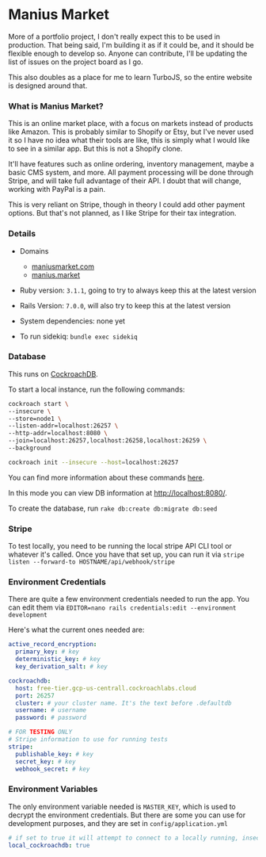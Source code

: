 # Manius Market

More of a portfolio project, I don't really expect this to be used in production. That being said, I'm building it as if it could be, and it should be flexible enough to develop so. Anyone can contribute, I'll be updating the list of issues on the project board as I go.

This also doubles as a place for me to learn TurboJS, so the entire website is designed around that.


### What is Manius Market?

This is an online market place, with a focus on markets instead of products like Amazon. This is probably similar to Shopify or Etsy, but I've never used it so I have no idea what their tools are like, this is simply what I would like to see in a similar app. But this is not a Shopify clone.

It'll have features such as online ordering, inventory management, maybe a basic CMS system, and more. All payment processing will be done through Stripe, and will take full advantage of their API. I doubt that will change, working with PayPal is a pain.

This is very reliant on Stripe, though in theory I could add other payment options.
But that's not planned, as I like Stripe for their tax integration. 


### Details

* Domains
  * [maniusmarket.com](https://maniusmarket.com)
  * [manius.market](https://manius.market)

* Ruby version: `3.1.1`, going to try to always keep this at the latest version
* Rails Version: `7.0.0`, will also try to keep this at the latest version

* System dependencies: none yet

* To run sidekiq: `bundle exec sidekiq`

### Database

This runs on [CockroachDB](https://www.cockroachlabs.com/). 

To start a local instance, run the following commands:
```bash
cockroach start \
--insecure \
--store=node1 \
--listen-addr=localhost:26257 \
--http-addr=localhost:8080 \
--join=localhost:26257,localhost:26258,localhost:26259 \
--background

cockroach init --insecure --host=localhost:26257
```
You can find more information about these commands [here](https://www.cockroachlabs.com/docs/stable/start-a-local-cluster.html).

In this mode you can view DB information at [http://localhost:8080/](http://localhost:8080/).

To create the database, run `rake db:create db:migrate db:seed`

### Stripe

To test locally, you need to be running the local stripe API CLI tool or whatever it's called. 
Once you have that set up, you can run it via `stripe listen --forward-to HOSTNAME/api/webhook/stripe`

### Environment Credentials

There are quite a few environment credentials needed to run the app. 
You can edit them via `EDITOR=nano rails credentials:edit --environment development`

Here's what the current ones needed are:
```yaml
active_record_encryption:
  primary_key: # key
  deterministic_key: # key
  key_derivation_salt: # key

cockroachdb:
  host: free-tier.gcp-us-centrall.cockroachlabs.cloud
  port: 26257
  cluster: # your cluster name. It's the text before .defaultdb
  username: # username
  password: # password

# FOR TESTING ONLY
# Stripe information to use for running tests
stripe:
  publishable_key: # key
  secret_key: # key
  webhook_secret: # key
```

### Environment Variables

The only environment variable needed is `MASTER_KEY`, which is used to decrypt the environment credentials.
But there are some you can use for development purposes, and they are set in `config/application.yml`

```yaml
# if set to true it will attempt to connect to a locally running, insecure cockroachdb instance. See above for starting said instance.
local_cockroachdb: true 
```
